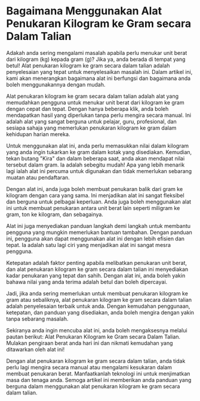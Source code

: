 Bagaimana Menggunakan Alat Penukaran Kilogram ke Gram secara Dalam Talian
=========================================================================

Adakah anda sering mengalami masalah apabila perlu menukar unit berat dari kilogram (kg) kepada gram (g)? Jika ya, anda berada di tempat yang betul! Alat penukaran kilogram ke gram secara dalam talian adalah penyelesaian yang tepat untuk menyelesaikan masalah ini. Dalam artikel ini, kami akan menerangkan bagaimana alat ini berfungsi dan bagaimana anda boleh menggunakannya dengan mudah.

Alat penukaran kilogram ke gram secara dalam talian adalah alat yang memudahkan pengguna untuk menukar unit berat dari kilogram ke gram dengan cepat dan tepat. Dengan hanya beberapa klik, anda boleh mendapatkan hasil yang diperlukan tanpa perlu mengira secara manual. Ini adalah alat yang sangat berguna untuk pelajar, guru, profesional, dan sesiapa sahaja yang memerlukan penukaran kilogram ke gram dalam kehidupan harian mereka.

Untuk menggunakan alat ini, anda perlu memasukkan nilai dalam kilogram yang anda ingin tukarkan ke gram dalam kotak yang disediakan. Kemudian, tekan butang "Kira" dan dalam beberapa saat, anda akan mendapat nilai tersebut dalam gram. Ia adalah sebegitu mudah! Apa yang lebih menarik lagi ialah alat ini percuma untuk digunakan dan tidak memerlukan sebarang muatan atau pendaftaran.

Dengan alat ini, anda juga boleh membuat penukaran balik dari gram ke kilogram dengan cara yang sama. Ini menjadikan alat ini sangat fleksibel dan berguna untuk pelbagai keperluan. Anda juga boleh menggunakan alat ini untuk membuat penukaran antara unit berat lain seperti miligram ke gram, ton ke kilogram, dan sebagainya.

Alat ini juga menyediakan panduan langkah demi langkah untuk membantu pengguna yang mungkin memerlukan bantuan tambahan. Dengan panduan ini, pengguna akan dapat menggunakan alat ini dengan lebih efisien dan tepat. Ia adalah satu lagi ciri yang menjadikan alat ini sangat mesra pengguna.

Ketepatan adalah faktor penting apabila melibatkan penukaran unit berat, dan alat penukaran kilogram ke gram secara dalam talian ini menyediakan kadar penukaran yang tepat dan sahih. Dengan alat ini, anda boleh yakin bahawa nilai yang anda terima adalah betul dan boleh dipercayai.

Jadi, jika anda sering memerlukan untuk membuat penukaran kilogram ke gram atau sebaliknya, alat penukaran kilogram ke gram secara dalam talian adalah penyelesaian terbaik untuk anda. Dengan kemudahan penggunaan, ketepatan, dan panduan yang disediakan, anda boleh mengira dengan yakin tanpa sebarang masalah.

Sekiranya anda ingin mencuba alat ini, anda boleh mengaksesnya melalui pautan berikut: Alat Penukaran Kilogram ke Gram secara Dalam Talian. Mulakan pengiraan berat anda hari ini dan nikmati kemudahan yang ditawarkan oleh alat ini!

Dengan alat penukaran kilogram ke gram secara dalam talian, anda tidak perlu lagi mengira secara manual atau mengalami kesukaran dalam membuat penukaran berat. Manfaatkanlah teknologi ini untuk menjimatkan masa dan tenaga anda. Semoga artikel ini memberikan anda panduan yang berguna dalam menggunakan alat penukaran kilogram ke gram secara dalam talian.